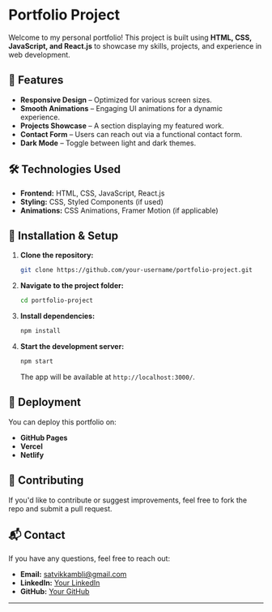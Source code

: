 # Portfolio Project  

Welcome to my personal portfolio! This project is built using **HTML, CSS, JavaScript, and React.js** to showcase my skills, projects, and experience in web development.  

## 🚀 Features  

- **Responsive Design** – Optimized for various screen sizes.  
- **Smooth Animations** – Engaging UI animations for a dynamic experience.  
- **Projects Showcase** – A section displaying my featured work.  
- **Contact Form** – Users can reach out via a functional contact form.  
- **Dark Mode** – Toggle between light and dark themes.  

## 🛠️ Technologies Used  

- **Frontend:** HTML, CSS, JavaScript, React.js  
- **Styling:** CSS, Styled Components (if used)  
- **Animations:** CSS Animations, Framer Motion (if applicable)  



## 🔧 Installation & Setup  

1. **Clone the repository:**  
   ```sh
   git clone https://github.com/your-username/portfolio-project.git
   ```
2. **Navigate to the project folder:**  
   ```sh
   cd portfolio-project
   ```
3. **Install dependencies:**  
   ```sh
   npm install
   ```
4. **Start the development server:**  
   ```sh
   npm start
   ```
   The app will be available at `http://localhost:3000/`.  

## 📌 Deployment  

You can deploy this portfolio on:  

- **GitHub Pages**  
- **Vercel**  
- **Netlify**  

## 🤝 Contributing  

If you'd like to contribute or suggest improvements, feel free to fork the repo and submit a pull request.  

## 📬 Contact  

If you have any questions, feel free to reach out:  

- **Email:** satvikkambli@gmail.com  
- **LinkedIn:** [Your LinkedIn](https://linkedin.com/in/yourprofile)  
- **GitHub:** [Your GitHub](https://github.com/your-username)  

---

